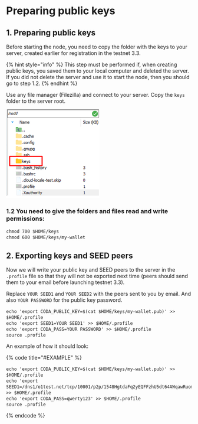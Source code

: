 # Preparing public keys

## 1. Preparing public keys

Before starting the node, you need to copy the folder with the keys to your server, created earlier for registration in the testnet 3.3.

{% hint style="info" %}
This step must be performed if, when creating public keys, you saved them to your local computer and deleted the server. If you did not delete the server and use it to start the node, then you should go to step 1.2.
{% endhint %}

Use any file manager \(Filezilla\) and connect to your server. Copy the `keys` folder to the server root.

![](../../.gitbook/assets/image%20%281%29.png)

### 1.2 You need to give the folders and files read and write permissions:

```text
chmod 700 $HOME/keys
chmod 600 $HOME/keys/my-wallet
```

## 2. Exporting keys and SEED peers

Now we will write your public key and SEED peers to the server in the `.profile` file so that they will not be exported next time \(peers should send them to your email before launching testnet 3.3\).

Replace `YOUR SEED1` and `YOUR SEED2` with the peers sent to you by email. And also `YOUR PASSWORD` for the public key password.

```text
echo 'export CODA_PUBLIC_KEY=$(cat $HOME/keys/my-wallet.pub)' >> $HOME/.profile
echo 'export SEED1=YOUR SEED1' >> $HOME/.profile
echo 'export CODA_PASS=YOUR PASSWORD' >> $HOME/.profile
source .profile
```

An example of how it should look:

{% code title="\#EXAMPLE" %}
```text
echo 'export CODA_PUBLIC_KEY=$(cat $HOME/keys/my-wallet.pub)' >> $HOME/.profile
echo 'export SEED1=/dns1/o1test.net/tcp/10001/p2p/1548HgtdaFq2yEQFFzhU5dt64AWqawRuomG9hL8rSmm5vDyajjkf' >> $HOME/.profile
echo 'export CODA_PASS=qwerty123' >> $HOME/.profile
source .profile
```
{% endcode %}

